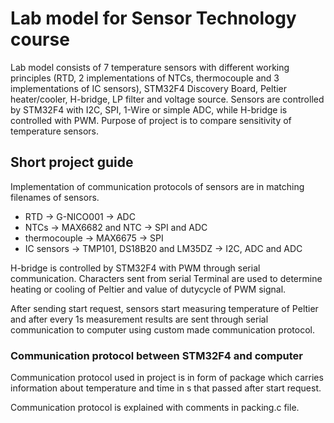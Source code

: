# Lab model for Sensor Technology course

Lab model consists of 7 temperature sensors with different working principles
(RTD, 2 implementations of NTCs, thermocouple and 3 implementations of IC sensors),
STM32F4 Discovery Board, Peltier heater/cooler, H-bridge, LP filter and voltage source.
Sensors are controlled by STM32F4 with I2C, SPI, 1-Wire or simple ADC, while H-bridge
is controlled with PWM. Purpose of project is to compare sensitivity of temperature sensors.

## Short project guide

Implementation of communication protocols of sensors are in matching filenames of sensors.

* RTD -> G-NICO001 -> ADC
* NTCs -> MAX6682 and NTC -> SPI and ADC
* thermocouple -> MAX6675 -> SPI
* IC sensors -> TMP101, DS18B20 and LM35DZ -> I2C, ADC and ADC

H-bridge is controlled by STM32F4 with PWM through serial communication. Characters sent from
serial Terminal are used to determine heating or cooling of Peltier and value of dutycycle of
PWM signal.

After sending start request, sensors start measuring temperature of Peltier and after every 1s
measurement results are sent through serial communication to computer using custom made
communication protocol.

### Communication protocol between STM32F4 and computer

Communication protocol used in project is in form of package which carries information about
temperature and time in s that passed after start request.

Communication protocol is explained with comments in packing.c file.
